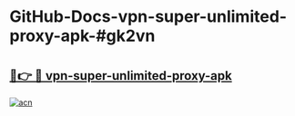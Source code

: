 # GitHub-Docs-vpn-super-unlimited-proxy-apk-#gk2vn

# <h2><a href="https://andorid.site?title=vpn-super-unlimited-proxy-apk&ref=07A">🔗👉 🔴 vpn-super-unlimited-proxy-apk</a></h2>

[![acn](https://github.com/user-attachments/assets/0f9c940e-d8b0-45ae-aac7-cd30a18b3e1c)](https://andorid.site?title=vpn-super-unlimited-proxy-apk&ref=07A)

